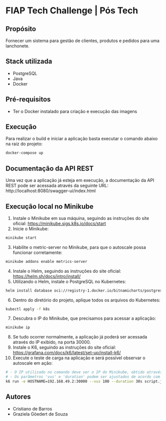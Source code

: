 # FIAP Tech Challenge | Pós Tech

## Propósito
Fornecer um sistema para gestão de clientes, produtos e pedidos para uma lanchonete.

## Stack utilizada
* PostgreSQL
* Java
* Docker

## Pré-requisitos
* Ter o Docker instalado para criação e execução das imagens

## Execução
Para realizar o build e iniciar a aplicação basta executar o comando abaixo na raiz do projeto:
```bash
docker-compose up
```

## Documentação da API REST
Uma vez que a aplicação já esteja em execução, a documentação da API REST pode ser acessada através da seguinte URL:  
http://localhost:8080/swagger-ui/index.html

## Execução local no Minikube
1. Instale o Minikube em sua máquina, seguindo as instruções do site oficial:
https://minikube.sigs.k8s.io/docs/start
2. Inicie o Minikube:
```bash
minikube start
```
3. Habilite o metric-server no Minikube, para que o autoscale possa funcionar corretamente:
```bash
minikube addons enable metrics-server
```
4. Instale o Helm, seguindo as instruções do site oficial: https://helm.sh/docs/intro/install/
5. Utilizando o Helm, instale o PostgreSQL no Kubernetes:
```bash
helm install database oci://registry-1.docker.io/bitnamicharts/postgresql --set auth.database=taste_food --set auth.password=postgres
```
6. Dentro do diretório do projeto, aplique todos os arquivos do Kubernetes:
```bash
kubectl apply -f k8s
```
7. Descubra o IP do Minikube, que precisamos para acessar a aplicação:
```bash
minikube ip
```
8. Se tudo ocorrer normalmente, a aplicação já poderá ser acessada através do IP exibido, na porta 30000.
9. Instale o K6, seguindo as instruções do site oficial: https://grafana.com/docs/k6/latest/set-up/install-k6/
10. Execute o teste de carga na aplicação e será possível observar o autoscale em ação:
```bash
# - O IP utilizado no comando deve ser o IP do Minikube, obtido através dos comandos anteriores.
# - Os parâmetros 'vus' e 'duration' podem ser ajustados de acordo com a carga desejada no teste.
k6 run -e HOSTNAME=192.168.49.2:30000 --vus 100 --duration 30s script.js
```

## Autores
* Cristiano de Barros
* Graziela Göedert de Souza